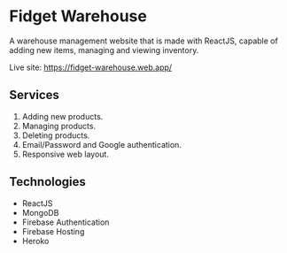 # Fidget Warehouse 
A warehouse management website that is made with ReactJS, capable of adding new items, managing and viewing inventory.

Live site: https://fidget-warehouse.web.app/

## Services
1. Adding new products.
2. Managing products.
3. Deleting products.
4. Email/Password and Google authentication.
5. Responsive web layout.

## Technologies 
* ReactJS
* MongoDB
* Firebase Authentication
* Firebase Hosting
* Heroko